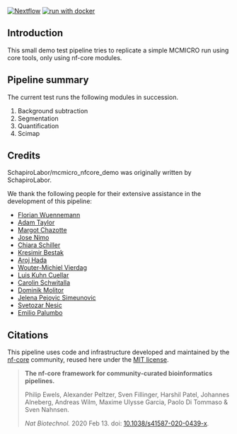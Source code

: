 [![Nextflow](https://img.shields.io/badge/nextflow%20DSL2-%E2%89%A522.10.1-23aa62.svg)](https://www.nextflow.io/)
[![run with docker](https://img.shields.io/badge/run%20with-docker-0db7ed?labelColor=000000&logo=docker)](https://www.docker.com/)
## Introduction

This small demo test pipeline tries to replicate a simple MCMICRO run using core tools, only using nf-core modules.

## Pipeline summary

The current test runs the following modules in succession.

1. Background subtraction
2. Segmentation
3. Quantification
4. Scimap

## Credits

SchapiroLabor/mcmicro_nfcore_demo was originally written by SchapiroLabor.

We thank the following people for their extensive assistance in the development of this pipeline:

- [Florian Wuennemann](@FloWuenne)
- [Adam Taylor](@adamjtaylor)
- [Margot Chazotte](@MargotCh)
- [Jose Nimo](@josenimo)
- [Chiara Schiller](@chiarasch)
- [Kresimir Bestak](@kbestak)
- [Aroj Hada](@ArozHada)
- [Wouter-Michiel Vierdag](@melonora)
- [Luis Kuhn Cuellar](@luiskuhn)
- [Carolin Schwitalla ](@CaroAMN)
- [Dominik Molitor](@DojakM)
- [Jelena Pejovic Simeunovic](@JPejovicApis)
- [Svetozar Nesic](@snesic)
- [Emilio Palumbo](@emi80)

## Citations

This pipeline uses code and infrastructure developed and maintained by the [nf-core](https://nf-co.re) community, reused here under the [MIT license](https://github.com/nf-core/tools/blob/master/LICENSE).

> **The nf-core framework for community-curated bioinformatics pipelines.**
>
> Philip Ewels, Alexander Peltzer, Sven Fillinger, Harshil Patel, Johannes Alneberg, Andreas Wilm, Maxime Ulysse Garcia, Paolo Di Tommaso & Sven Nahnsen.
>
> _Nat Biotechnol._ 2020 Feb 13. doi: [10.1038/s41587-020-0439-x](https://dx.doi.org/10.1038/s41587-020-0439-x).
